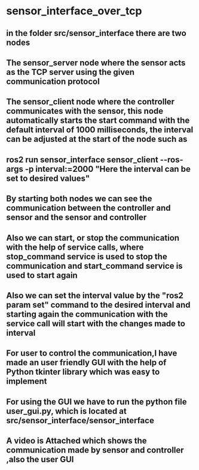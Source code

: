 # sensor_interface_over_tcp

## in the folder src/sensor_interface there are two nodes
## The sensor_server node where the sensor acts as the TCP server using the given communication protocol
## The sensor_client node where the controller communicates with the sensor, this node automatically starts the start command with the default interval of 1000 milliseconds, the interval can be adjusted at the start of the node such as 
## ros2 run sensor_interface sensor_client --ros-args -p interval:=2000 "Here the interval can be set to desired values"
## By starting both nodes we can see the communication between the  controller and sensor and the sensor and controller
## Also we can start, or stop the communication with the help of service calls, where stop_command service is used to stop the communication and start_command service is used to start again
## Also we can set the interval value by the "ros2 param set" command to the desired interval and starting again the communication with the service call will start with the changes made to interval
## For user to control the communication,I have made an user friendly GUI with the help of Python tkinter library which was easy to implement 
## For using the GUI we have to run the python file user_gui.py, which is located at src/sensor_interface/sensor_interface

## A video is Attached which shows the communication made by sensor and controller ,also the user GUI




